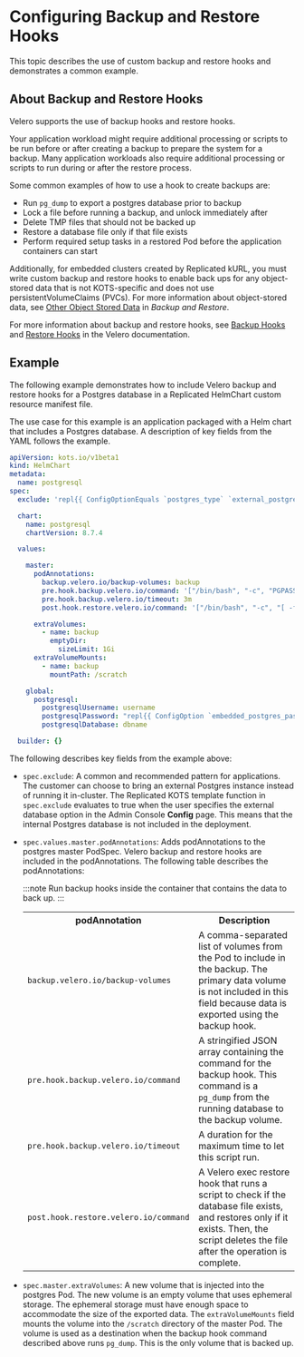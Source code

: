 # Configuring Backup and Restore Hooks

This topic describes the use of custom backup and restore hooks and demonstrates a common example.

## About Backup and Restore Hooks

Velero supports the use of backup hooks and restore hooks.

Your application workload might require additional processing or scripts to be run before or after creating a backup to prepare the system for a backup. Many application workloads also require additional processing or scripts to run during or after the restore process.

Some common examples of how to use a hook to create backups are:
- Run `pg_dump` to export a postgres database prior to backup
- Lock a file before running a backup, and unlock immediately after
- Delete TMP files that should not be backed up
- Restore a database file only if that file exists
- Perform required setup tasks in a restored Pod before the application containers can start

Additionally, for embedded clusters created by Replicated kURL, you must write custom backup and restore hooks to enable back ups for any object-stored data that is not KOTS-specific and does not use persistentVolumeClaims (PVCs). For more information about object-stored data, see [Other Object Stored Data](snapshots-overview#other-object-stored-data) in _Backup and Restore_.

For more information about backup and restore hooks, see [Backup Hooks](https://velero.io/docs/v1.10/backup-hooks/) and [Restore Hooks](https://velero.io/docs/v1.10/restore-hooks) in the Velero documentation.

## Example

The following example demonstrates how to include Velero backup and restore hooks for a Postgres database in a Replicated HelmChart custom resource manifest file.

The use case for this example is an application packaged with a Helm chart that includes a Postgres database. A description of key fields from the YAML follows the example.

```yaml
apiVersion: kots.io/v1beta1
kind: HelmChart
metadata:
  name: postgresql
spec:
  exclude: 'repl{{ ConfigOptionEquals `postgres_type` `external_postgres` }}'

  chart:
    name: postgresql
    chartVersion: 8.7.4

  values:

    master:
      podAnnotations:
        backup.velero.io/backup-volumes: backup
        pre.hook.backup.velero.io/command: '["/bin/bash", "-c", "PGPASSWORD=$POSTGRES_PASSWORD pg_dump -U username -d dbname -h 127.0.0.1 > /scratch/backup.sql"]'
        pre.hook.backup.velero.io/timeout: 3m
        post.hook.restore.velero.io/command: '["/bin/bash", "-c", "[ -f \"/scratch/backup.sql\" ] && PGPASSWORD=$POSTGRES_PASSWORD psql -U username -h 127.0.0.1 -d dbname -f /scratch/backup.sql && rm -f /scratch/backup.sql;"]'

      extraVolumes:
        - name: backup
          emptyDir:
            sizeLimit: 1Gi
      extraVolumeMounts:
        - name: backup
          mountPath: /scratch

    global:
      postgresql:
        postgresqlUsername: username
        postgresqlPassword: "repl{{ ConfigOption `embedded_postgres_password` }}"
        postgresqlDatabase: dbname

  builder: {}

```

The following describes key fields from the example above:

* `spec.exclude`: A common and recommended pattern for applications. The customer can choose to bring an external Postgres instance instead of running it in-cluster. The Replicated KOTS template function in `spec.exclude` evaluates to true when the user specifies the external database option in the Admin Console **Config** page. This means that the internal Postgres database is not included in the deployment.

* `spec.values.master.podAnnotations`: Adds podAnnotations to the postgres master PodSpec. Velero backup and restore hooks are included in the podAnnotations. The following table describes the podAnnotations:

   :::note
   Run backup hooks inside the container that contains the data to back up.
   :::

   <table>
     <tr>
       <th>podAnnotation</th>
       <th>Description</th>
     </tr>
     <tr>
       <td><code>backup.velero.io/backup-volumes</code></td>
       <td>A comma-separated list of volumes from the Pod to include in the backup. The primary data volume is not included in this field because data is exported using the backup hook.</td>
     </tr>
     <tr>
       <td><code>pre.hook.backup.velero.io/command</code></td>
       <td>A stringified JSON array containing the command for the backup hook.
       This command is a <code>pg_dump</code> from the running database to the backup volume.</td>
     </tr>
     <tr>
       <td><code>pre.hook.backup.velero.io/timeout</code></td>
       <td>A duration for the maximum time to let this script run.</td>
     </tr>
     <tr>
       <td><code>post.hook.restore.velero.io/command</code></td>
       <td>A Velero exec restore hook that runs a script to check if the database file exists, and restores only if it exists. Then, the script deletes the file after the operation is complete.</td>
     </tr>
   </table>

* `spec.master.extraVolumes`: A new volume that is injected into the postgres Pod. The new volume is an empty volume that uses ephemeral storage. The ephemeral storage must have enough space to accommodate the size of the exported data.
The `extraVolumeMounts` field mounts the volume into the `/scratch` directory of the master Pod. The volume is used as a destination when the backup hook command described above runs `pg_dump`. This is the only volume that is backed up.
